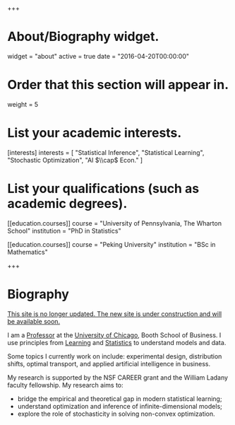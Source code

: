 +++
# About/Biography widget.
widget = "about"
active = true
date = "2016-04-20T00:00:00"

# Order that this section will appear in.
weight = 5

# List your academic interests.
[interests]
  interests = [
    "Statistical Inference",
    "Statistical Learning",
    "Stochastic Optimization",
	"AI $\\cap$ Econ."
  ]

# List your qualifications (such as academic degrees).
[[education.courses]]
  course = "University of Pennsylvania, The Wharton School"
  institution = "PhD in Statistics"

[[education.courses]]
  course = "Peking University"
  institution = "BSc in Mathematics"

+++

# Biography

[This site is no longer updated. The new site is under construction and will be available soon.](https://tyliang.github.io)

I am a [Professor](https://www.chicagobooth.edu/faculty/directory/l/tengyuan-liang) at the [University of Chicago](https://www.uchicago.edu), Booth School of Business. I use principles from [Learning](https://en.wikipedia.org/wiki/Computational_learning_theory) and [Statistics](https://en.wikipedia.org/wiki/Mathematical_statistics) to understand models and data. 

Some topics I currently work on include: experimental design, distribution shifts, optimal transport, and applied artificial intelligence in business.

My research is supported by the NSF CAREER grant and the William Ladany faculty fellowship. My research aims to:

- bridge the empirical and theoretical gap in modern statistical learning;
- understand optimization and inference of infinite-dimensional models;
- explore the role of stochasticity in solving non-convex optimization.

<!-- His CV can be found [here](pdf/Liang-CV.pdf). -->

